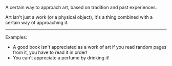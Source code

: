 A certain way to approach art, based on tradition and past experiences.

Art isn't just a work (or a physical object), it's a thing combined with a certain way of approaching it.

---------

Examples:

 - A good book isn't appreciated as a work of art if you read random pages from it, you have to read it in order!
 - You can't appreciate a perfume by drinking it!
